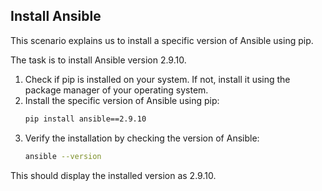 ## Install Ansible

This scenario explains us to install a specific version of Ansible using pip.

The task is to install Ansible version 2.9.10.

1. Check if pip is installed on your system. If not, install it using the package manager of your operating system.
2. Install the specific version of Ansible using pip:
   ```bash
   pip install ansible==2.9.10
   ```
3. Verify the installation by checking the version of Ansible:
   ```bash
   ansible --version
   ```
This should display the installed version as 2.9.10.


